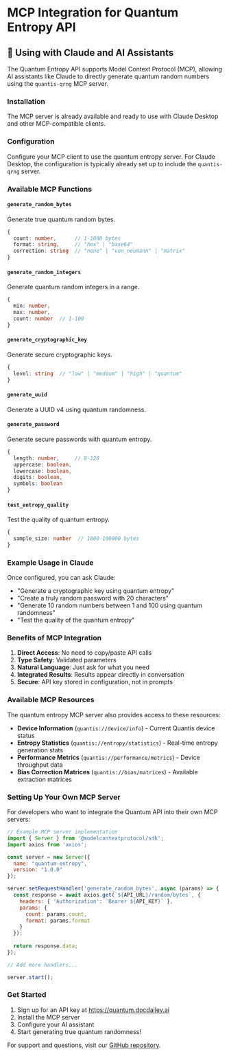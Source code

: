 # MCP Integration for Quantum Entropy API

## 🤖 Using with Claude and AI Assistants

The Quantum Entropy API supports Model Context Protocol (MCP), allowing AI assistants like Claude to directly generate quantum random numbers using the `quantis-qrng` MCP server.

### Installation

The MCP server is already available and ready to use with Claude Desktop and other MCP-compatible clients.

### Configuration

Configure your MCP client to use the quantum entropy server. For Claude Desktop, the configuration is typically already set up to include the `quantis-qrng` server.

### Available MCP Functions

#### `generate_random_bytes`
Generate true quantum random bytes.
```typescript
{
  count: number,      // 1-1000 bytes
  format: string,     // "hex" | "base64" 
  correction: string  // "none" | "von_neumann" | "matrix"
}
```

#### `generate_random_integers`
Generate quantum random integers in a range.
```typescript
{
  min: number,
  max: number,
  count: number  // 1-100
}
```

#### `generate_cryptographic_key`
Generate secure cryptographic keys.
```typescript
{
  level: string  // "low" | "medium" | "high" | "quantum"
}
```

#### `generate_uuid`
Generate a UUID v4 using quantum randomness.

#### `generate_password`
Generate secure passwords with quantum entropy.
```typescript
{
  length: number,     // 8-128
  uppercase: boolean,
  lowercase: boolean,
  digits: boolean,
  symbols: boolean
}
```

#### `test_entropy_quality`
Test the quality of quantum entropy.
```typescript
{
  sample_size: number  // 1000-100000 bytes
}
```

### Example Usage in Claude

Once configured, you can ask Claude:

- "Generate a cryptographic key using quantum entropy"
- "Create a truly random password with 20 characters"
- "Generate 10 random numbers between 1 and 100 using quantum randomness"
- "Test the quality of the quantum entropy"

### Benefits of MCP Integration

1. **Direct Access**: No need to copy/paste API calls
2. **Type Safety**: Validated parameters
3. **Natural Language**: Just ask for what you need
4. **Integrated Results**: Results appear directly in conversation
5. **Secure**: API key stored in configuration, not in prompts

### Available MCP Resources

The quantum entropy MCP server also provides access to these resources:

- **Device Information** (`quantis://device/info`) - Current Quantis device status
- **Entropy Statistics** (`quantis://entropy/statistics`) - Real-time entropy generation stats
- **Performance Metrics** (`quantis://performance/metrics`) - Device throughput data
- **Bias Correction Matrices** (`quantis://bias/matrices`) - Available extraction matrices

### Setting Up Your Own MCP Server

For developers who want to integrate the Quantum API into their own MCP servers:

```javascript
// Example MCP server implementation
import { Server } from '@modelcontextprotocol/sdk';
import axios from 'axios';

const server = new Server({
  name: "quantum-entropy",
  version: "1.0.0"
});

server.setRequestHandler('generate_random_bytes', async (params) => {
  const response = await axios.get(`${API_URL}/random/bytes`, {
    headers: { 'Authorization': `Bearer ${API_KEY}` },
    params: {
      count: params.count,
      format: params.format
    }
  });
  
  return response.data;
});

// Add more handlers...

server.start();
```

### Get Started

1. Sign up for an API key at https://quantum.docdailey.ai
2. Install the MCP server
3. Configure your AI assistant
4. Start generating true quantum randomness!

For support and questions, visit our [GitHub repository](https://github.com/docdailey/quantum-entropy-api).